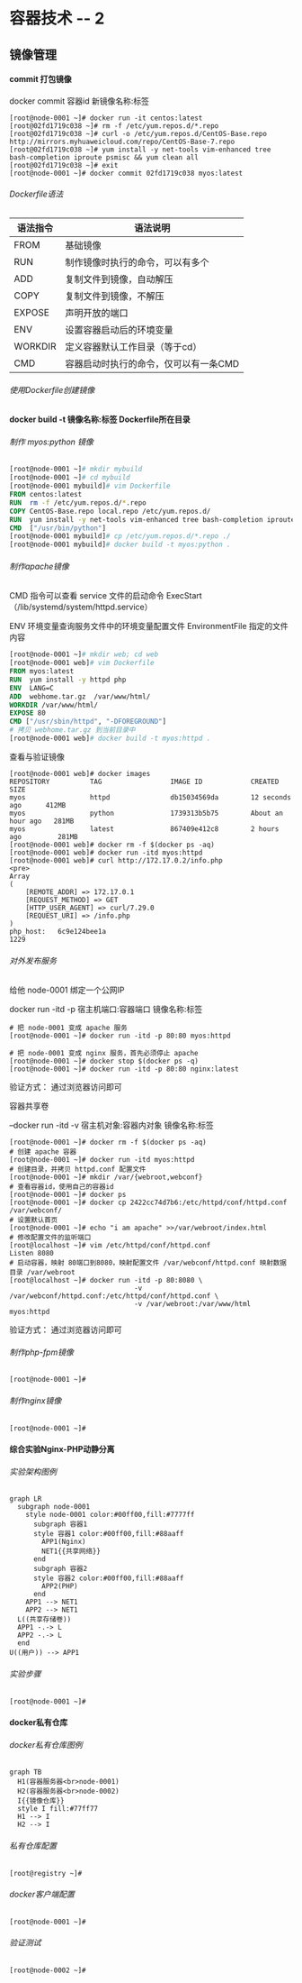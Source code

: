 # 容器技术 -- 2

## 镜像管理

#### commit 打包镜像

docker  commit  容器id  新镜像名称:标签

```shell
[root@node-0001 ~]# docker run -it centos:latest
[root@02fd1719c038 ~]# rm -f /etc/yum.repos.d/*.repo
[root@02fd1719c038 ~]# curl -o /etc/yum.repos.d/CentOS-Base.repo http://mirrors.myhuaweicloud.com/repo/CentOS-Base-7.repo
[root@02fd1719c038 ~]# yum install -y net-tools vim-enhanced tree bash-completion iproute psmisc && yum clean all
[root@02fd1719c038 ~]# exit
[root@node-0001 ~]# docker commit 02fd1719c038 myos:latest
```

###### Dockerfile语法

| 语法指令 | 语法说明                              |
| -------- | ------------------------------------- |
| FROM     | 基础镜像                              |
| RUN      | 制作镜像时执行的命令，可以有多个      |
| ADD      | 复制文件到镜像，自动解压              |
| COPY     | 复制文件到镜像，不解压                |
| EXPOSE   | 声明开放的端口                        |
| ENV      | 设置容器启动后的环境变量              |
| WORKDIR  | 定义容器默认工作目录（等于cd）        |
| CMD      | 容器启动时执行的命令，仅可以有一条CMD |

###### 使用Dockerfile创建镜像

**docker  build  -t  镜像名称:标签  Dockerfile所在目录**

###### 制作 myos:python 镜像

```dockerfile
[root@node-0001 ~]# mkdir mybuild
[root@node-0001 ~]# cd mybuild
[root@node-0001 mybuild]# vim Dockerfile
FROM centos:latest
RUN  rm -f /etc/yum.repos.d/*.repo
COPY CentOS-Base.repo local.repo /etc/yum.repos.d/
RUN  yum install -y net-tools vim-enhanced tree bash-completion iproute psmisc && yum clean all
CMD  ["/usr/bin/python"]
[root@node-0001 mybuild]# cp /etc/yum.repos.d/*.repo ./
[root@node-0001 mybuild]# docker build -t myos:python .
```

###### 制作apache镜像

CMD  指令可以查看 service 文件的启动命令 ExecStart（/lib/systemd/system/httpd.service）

ENV  环境变量查询服务文件中的环境变量配置文件 EnvironmentFile 指定的文件内容

```dockerfile
[root@node-0001 ~]# mkdir web; cd web
[root@node-0001 web]# vim Dockerfile
FROM myos:latest
RUN  yum install -y httpd php
ENV  LANG=C
ADD  webhome.tar.gz  /var/www/html/
WORKDIR /var/www/html/
EXPOSE 80
CMD ["/usr/sbin/httpd", "-DFOREGROUND"]
# 拷贝 webhome.tar.gz 到当前目录中
[root@node-0001 web]# docker build -t myos:httpd .
```

查看与验证镜像

```shell
[root@node-0001 web]# docker images
REPOSITORY          TAG                 IMAGE ID            CREATED             SIZE
myos                httpd               db15034569da        12 seconds ago      412MB
myos                python              1739313b5b75        About an hour ago   281MB
myos                latest              867409e412c8        2 hours ago         281MB
[root@node-0001 web]# docker rm -f $(docker ps -aq)
[root@node-0001 web]# docker run -itd myos:httpd
[root@node-0001 web]# curl http://172.17.0.2/info.php
<pre>
Array
(
    [REMOTE_ADDR] => 172.17.0.1
    [REQUEST_METHOD] => GET
    [HTTP_USER_AGENT] => curl/7.29.0
    [REQUEST_URI] => /info.php
)
php_host: 	6c9e124bee1a
1229
```

###### 对外发布服务

给他 node-0001 绑定一个公网IP

docker  run  -itd  -p 宿主机端口:容器端口  镜像名称:标签

```shell
# 把 node-0001 变成 apache 服务
[root@node-0001 ~]# docker run -itd -p 80:80 myos:httpd

# 把 node-0001 变成 nginx 服务，首先必须停止 apache
[root@node-0001 ~]# docker stop $(docker ps -q)
[root@node-0001 ~]# docker run -itd -p 80:80 nginx:latest
```

验证方式： 通过浏览器访问即可

容器共享卷

–docker  run  -itd  -v 宿主机对象:容器内对象  镜像名称:标签

```shell
[root@node-0001 ~]# docker rm -f $(docker ps -aq)
# 创建 apache 容器
[root@node-0001 ~]# docker run -itd myos:httpd
# 创建目录，并拷贝 httpd.conf 配置文件
[root@node-0001 ~]# mkdir /var/{webroot,webconf}
# 查看容器id，使用自己的容器id
[root@node-0001 ~]# docker ps
[root@node-0001 ~]# docker cp 2422cc74d7b6:/etc/httpd/conf/httpd.conf /var/webconf/
# 设置默认首页
[root@node-0001 ~]# echo "i am apache" >>/var/webroot/index.html
# 修改配置文件的监听端口
[root@localhost ~]# vim /etc/httpd/conf/httpd.conf
Listen 8080
# 启动容器，映射 80端口到8080，映射配置文件 /var/webconf/httpd.conf 映射数据目录 /var/webroot
[root@localhost ~]# docker run -itd -p 80:8080 \
                               -v /var/webconf/httpd.conf:/etc/httpd/conf/httpd.conf \
                               -v /var/webroot:/var/www/html myos:httpd
```

验证方式： 通过浏览器访问即可

###### 制作php-fpm镜像

```shell
[root@node-0001 ~]# 
```

###### 制作nginx镜像

```shell
[root@node-0001 ~]# 
```

#### 综合实验Nginx-PHP动静分离

###### 实验架构图例

```mermaid
graph LR
  subgraph node-0001
    style node-0001 color:#00ff00,fill:#7777ff
      subgraph 容器1
      style 容器1 color:#00ff00,fill:#88aaff
        APP1(Nginx)
        NET1{{共享网络}}
      end
      subgraph 容器2
      style 容器2 color:#00ff00,fill:#88aaff
        APP2(PHP)
      end
    APP1 --> NET1
    APP2 --> NET1
  L((共享存储卷))
  APP1 -.-> L
  APP2 -.-> L
  end
U((用户)) --> APP1
```

###### 实验步骤

```shell
[root@node-0001 ~]# 
```



#### docker私有仓库

###### docker私有仓库图例

```mermaid
graph TB
  H1(容器服务器<br>node-0001)
  H2(容器服务器<br>node-0002)
  I{{镜像仓库}}
  style I fill:#77ff77
  H1 --> I
  H2 --> I
```

###### 私有仓库配置

```shell
[root@registry ~]#
```

###### docker客户端配置

```shell
[root@node-0001 ~]#
```

###### 验证测试

```shell
[root@node-0002 ~]#
```

